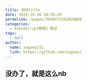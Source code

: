 ```yaml
---
title: 测试title
date: 2020-10-26 10:36:20
permalink: /pages/5E80CF1502B168D8
categories: 
  - 《JavaScript教程》笔记
tags: 
  - null
author: 
  name: xugaoyi12
  link: https://github.com/xugaoyi
---
```


## 没办了，就是这么nb